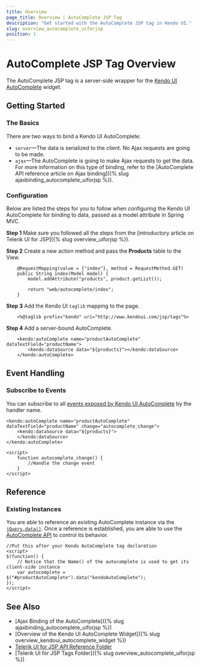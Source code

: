 ```yaml
---
title: Overview
page_title: Overview | AutoComplete JSP Tag
description: "Get started with the AutoComplete JSP tag in Kendo UI."
slug: overview_autocomplete_uiforjsp
position: 1
---
```


# AutoComplete JSP Tag Overview

The AutoComplete JSP tag is a server-side wrapper for the [Kendo UI AutoComplete](/api/javascript/ui/autocomplete) widget.

## Getting Started

### The Basics

There are two ways to bind a Kendo UI AutoComplete:

* `server`&mdash;The data is serialized to the client. No Ajax requests are going to be made.
* `ajax`&mdash;The AutoComplete is going to make Ajax requests to get the data. For more information on this type of binding, refer to the [AutoComplete API reference article on Ajax binding]({% slug ajaxbinding_autocomplete_uiforjsp %}).

### Configuration

Below are listed the steps for you to follow when configuring the Kendo UI AutoComplete for binding to data, passed as a model attribute in Spring MVC.

**Step 1** Make sure you followed all the steps from the [introductory article on Telerik UI for JSP]({% slug overview_uiforjsp %}).

**Step 2** Create a new action method and pass the **Products** table to the View.



        @RequestMapping(value = {"index"}, method = RequestMethod.GET)
        public String index(Model model) {
            model.addAttribute("products", product.getList());

            return "web/autocomplete/index";
        }

**Step 3** Add the Kendo UI `taglib` mapping to the page.



        <%@taglib prefix="kendo" uri="http://www.kendoui.com/jsp/tags"%>

**Step 4** Add a server-bound AutoComplete.



        <kendo:autoComplete name="productAutoComplete" dataTextField="productName">
            <kendo:dataSource data="${products}"></kendo:dataSource>
        </kendo:autoComplete>

## Event Handling

### Subscribe to Events

You can subscribe to all [events exposed by Kendo UI AutoComplete](/api/web/autocomplete#events) by the handler name.



    <kendo:autoComplete name="productAutoComplete" dataTextField="productName" change="autocomplete_change">
        <kendo:dataSource data="${products}">
        </kendo:dataSource>
    </kendo:autoComplete>

    <script>
        function autocomplete_change() {
            //Handle the change event
        }
    </script>

## Reference

### Existing Instances

You are able to reference an existing AutoComplete instance via the [`jQuery.data()`](http://api.jquery.com/jQuery.data/). Once a reference is established, you are able to use the [AutoComplete API](/api/javascript/ui/autocomplete#methods) to control its behavior.



    //Put this after your Kendo AutoComplete tag declaration
    <script>
    $(function() {
        // Notice that the Name() of the autocomplete is used to get its client-side instance
        var autocomplete = $("#productAutoComplete").data("kendoAutoComplete");
    });
    </script>

## See Also

* [Ajax Binding of the AutoComplete]({% slug ajaxbinding_autocomplete_uiforjsp %})
* [Overview of the Kendo UI AutoComplete Widget]({% slug overview_kendoui_autocomplete_widget %})
* [Telerik UI for JSP API Reference Folder](/api/jsp/autocomplete/animation)
* [Telerik UI for JSP Tags Folder]({% slug overview_autocomplete_uiforjsp %})
